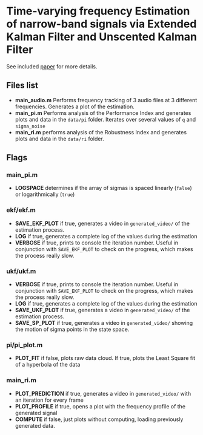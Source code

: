 # Time-varying frequency Estimation of narrow-band signals via Extended Kalman Filter and Unscented Kalman Filter
See included [paper](MIAS_2018.pdf) for more details.

## Files list
* **main_audio.m** Performs frequency tracking of 3 audio files at 3 different frequencies. Generates a plot of the estimation. 
* **main_pi.m** Performs analysis of the Performance Index and generates plots and data in the `data/pi` folder. Iterates over several values of `q` and `sigma_noise`
* **main_ri.m** performs analysis of the Robustness Index and generates plots and data in the `data/ri` folder.

## Flags
### main_pi.m
* **LOGSPACE** determines if the array of sigmas is spaced linearly (`false`) or logarithmically (`true`)
### ekf/ekf.m
* **SAVE_EKF_PLOT** if true, generates a video in `generated_video/` of the estimation process.
* **LOG** if true, generates a complete log of the values during the estimation
* **VERBOSE** if true, prints to console the iteration number. Useful in conjunction with `SAVE_EKF_PLOT` to check on the progress, which makes the process really slow.
### ukf/ukf.m
* **VERBOSE** if true, prints to console the iteration number. Useful in conjunction with `SAVE_EKF_PLOT` to check on the progress, which makes the process really slow.
* **LOG** if true, generates a complete log of the values during the estimation
* **SAVE_UKF_PLOT** if true, generates a video in `generated_video/` of the estimation process.
* **SAVE_SP_PLOT** if true, generates a video in `generated_video/` showing the motion of sigma points in the state space.
### pi/pi_plot.m
* **PLOT_FIT** if false, plots raw data cloud. If true, plots the Least Square fit of a hyperbola of the data
### main_ri.m
* **PLOT_PREDICTION** if true, generates a video in `generated_video/` with an iteration for every frame
* **PLOT_PROFILE** if true, opens a plot with the frequency profile of the generated signal
* **COMPUTE** if false, just plots without computing, loading previously generated data.
